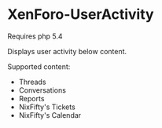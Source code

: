 # XenForo-UserActivity

Requires php 5.4

Displays user activity below content.

Supported content:
- Threads
- Conversations
- Reports
- NixFifty's Tickets
- NixFifty's Calendar